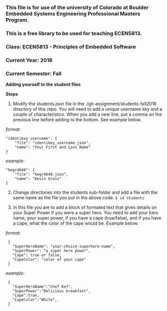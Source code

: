 ### This file is for use of the university of Colorado at Boulder Embedded Systems Engineering Professional Masters Program.

### This is a free library to be used for teaching ECEN5813. 

### Class:  ECEN5813 - Principles of Embedded Software
### Current Year: 2018
### Current Semester: Fall

**Adding yourself to the student files**

**Steps**

1) Modify the students.json file in the ./git-assignment/students-fall2018 directory of this repo. You will need to add a unique username key and a couple of characteristics. When you add a new line, put a comma on the previous line before adding to the bottom. See example below.

  *format:*
  ```
  "identikey_username": {
      "file": "identikey_username.json",
      "name": "Your First and Last Name"
  }
  ```
  *example:*
  ```
  "kegr4640": {
      "file": "kegr4640.json",
      "name": "Kevin Gross"
  }
  ```

2) Change directories into the students sub-folder and add a file with the same name as the file you put in the above code.
        ```
        $ cd students
        ```

3) In this file you are to add a block of formated text that gives details on your Super Power if you were a super hero. You need to add your hero name, your super power, if you have a cape (true/false), and if you have a cape, what the color of the cape would be. Example below.

  *format:*
  ```
   {
     "SuperHeroName": "your-choice-superhero-name",
     "SuperPower": "a super hero power",
     "Cape": true or false,
     "CapeColor": "color of your cape"
   }
   ```

  *example:*
  ```
   {
     "SuperHeroName":"Chef Kef",
     "SuperPower":"Delicious breakfast",
     "Cape":true,
     "CapeColor":"White",
   }
   ```
